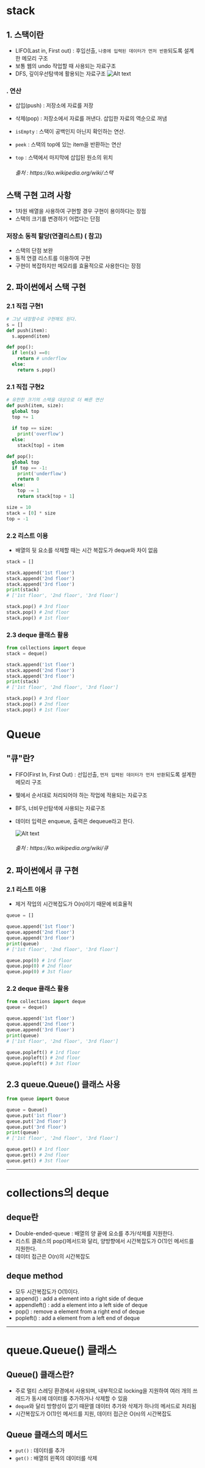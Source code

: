 # stack
## 1. 스택이란
- LIFO(Last in, First out) : 후입선출, `나중에 입력된 데이터가 먼저 반환`되도록 설계한 메모리 구조
- 보통 웹의 undo 작업할 때 사용되는 자료구조
- DFS, 깊이우선탐색에 활용되는 자료구조
  ![Alt text](../../../img/Data_stack.png)

### . 연산
- 삽입(push) : 저장소에 자료를 저장
- 삭제(pop) : 저장소에서 자료를 꺼낸다. 삽입한 자료의 역순으로 꺼냄
- `isEmpty` : 스택이 공백인지 아닌지 확인하는 연산.
- `peek` : 스택의 top에 있는 item을 반환하는 연산
- `top` : 스택에서 마지막에 삽입된 원소의 위치 
  
  <h6>출처 : https://ko.wikipedia.org/wiki/스택 </h6>
## 스택 구현 고려 사항

- 1차원 배열을 사용하여 구현할 경우 구현이 용이하다는 장점
- 스택의 크기를 변경하기 어렵다는 단점

### 저장소 동적 할당(연결리스트) ( 참고)

- 스택의 단점 보완
- 동적 연결 리스트를 이용하여 구현
- 구현이 복잡하지만 메모리를 효율적으로 사용한다는 장점

## 2. 파이썬에서 스택 구현
### 2.1 직접 구현1
```python
# 그냥 내장함수로 구현해도 된다.
s = []
def push(item):
  s.append(item)

def pop():
  if len(s) ==0:
    return # underflow
  else:
    return s.pop()
```
### 2.1 직접 구현2
```python
# 유한한 크기의 스택을 대상으로 더 빠른 연산
def push(item, size):
  global top
  top += 1
  
  if top == size:
    print('overflow')
  else:
    stack[top] = item

def pop():
  global top
  if top == -1:
    print('underflow')
    return 0
  else:
    top -= 1
    return stack[top + 1]

size = 10
stack = [0] * size
top = -1

```

### 2.2 리스트 이용
- 배열의 뒷 요소를 삭제할 때는 시간 복잡도가 deque와 차이 없음
```python
stack = []

stack.append('1st floor')
stack.append('2nd floor')
stack.append('3rd floor')
print(stack)
# ['1st floor', '2nd floor', '3rd floor']

stack.pop() # 3rd floor
stack.pop() # 2nd floor
stack.pop() # 1st floor
```

### 2.3 deque 클래스 활용
```python
from collections import deque
stack = deque()

stack.append('1st floor')
stack.append('2nd floor')
stack.append('3rd floor')
print(stack) 
# ['1st floor', '2nd floor', '3rd floor']

stack.pop() # 3rd floor
stack.pop() # 2nd floor
stack.pop() # 1st floor

```

# Queue
## "큐"란?
- FIFO(First In, First Out) : 선입선출, `먼저 입력된 데이터가 먼저 반환`되도록 설계한 메모리 구조
- 웾에서 순서대로 처리되어야 하는 작업에 적용되는 자료구조
- BFS, 너비우선탐색에 사용되는 자료구조
- 데이터 입력은 enqueue, 출력은 dequeue라고 한다.

  ![Alt text](../../../img/Data_Queue.png)
  
  <h6>출처 : https://ko.wikipedia.org/wiki/큐 </h6>

## 2. 파이썬에서 큐 구현
### 2.1 리스트 이용
- 제거 작업의 시간복잡도가 O(n)이기 때문에 비효율적
```python
queue = []

queue.append('1st floor')
queue.append('2nd floor')
queue.append('3rd floor')
print(queue) 
# ['1st floor', '2nd floor', '3rd floor']

queue.pop(0) # 1rd floor
queue.pop(0) # 2nd floor
queue.pop(0) # 3st floor
```

### 2.2 deque 클래스 활용
```python
from collections import deque
queue = deque()

queue.append('1st floor')
queue.append('2nd floor')
queue.append('3rd floor')
print(queue) 
# ['1st floor', '2nd floor', '3rd floor']

queue.popleft() # 1rd floor
queue.popleft() # 2nd floor
queue.popleft() # 3st floor
```

## 2.3 queue.Queue() 클래스 사용

```python
from queue import Queue

queue = Queue()
queue.put('1st floor')
queue.put('2nd floor')
queue.put('3rd floor')
print(queue) 
# ['1st floor', '2nd floor', '3rd floor']

queue.get() # 1rd floor
queue.get() # 2nd floor
queue.get() # 3st floor

```
---
# collections의 deque
## deque란
- Double-ended-queue : 배열의 양 끝에 요소를 추가/삭제를 지원한다.
- 리스트 클래스의 pop()메서드와 달리, 양방향에서 시간복잡도가 O(1)인 메서드를 지원한다.
- 데이터 접근은 O(n)의 시간복잡도

## deque method
- 모두 시간복잡도가 O(1)이다.
- append() : add a element into a right side of deque
- appendleft() : add a element into a left side of deque
- pop() : remove a element from a right end of deque
- popleft() : add a element from a left end of deque
---
# queue.Queue() 클래스
## Queue() 클래스란?
- 주로 멀티 스레딩 환경에서 사용되며, 내부적으로 locking을 지원하여 여러 개의 쓰레드가 동시에 데이터를 추가하거나 삭제할 수 있음
- `deque`와 달리 방향성이 없기 때문엘 데이터 추가와 삭제가 하나의 메서드로 처리됨
- 시간복잡도가 O(1)인 메서드를 지원, 데이터 접근은 O(n)의 시간복잡도

## Queue 클래스의 메서드
- `put()` : 데이터를 추가
- `get()` : 배열의 왼쪽의 데이터를 삭제